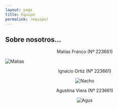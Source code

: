```yaml
---
layout: page
title: Equipo
permalink: /equipo/
---
```


## Sobre nosotros...

  
<div style="text-align: center">  
  
Matías Franco (Nº 223661)  
  
</div>  

<img src="/assets/Matias.png" alt="Matias" display: block margin-left: auto margin-right: auto>  

<div style="text-align: center;">  
  
Ignacio Ortiz (Nº 223661)  
   
</div>  

<center>  

![Nacho](/assets/Nacho.png)  

</center>


<div style="text-align: center;">  
  
Agustina Viera (Nº 223661)   
  
</div>  

<center>  

![Agus](/assets/Agus.png)  

</center>
